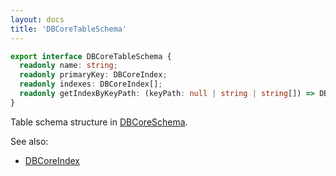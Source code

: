 ```yaml
---
layout: docs
title: 'DBCoreTableSchema'
---
```


```ts
export interface DBCoreTableSchema {
  readonly name: string;
  readonly primaryKey: DBCoreIndex;
  readonly indexes: DBCoreIndex[];
  readonly getIndexByKeyPath: (keyPath: null | string | string[]) => DBCoreIndex | undefined;
}
```
Table schema structure in [DBCoreSchema](DBCoreSchema).

See also:
* [DBCoreIndex](DBCoreIndex)
